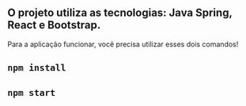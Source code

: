 
## O projeto utiliza as tecnologias: Java Spring, React e Bootstrap.

Para a aplicação funcionar, você precisa utilizar esses dois comandos!
## `npm install`

## `npm start`

